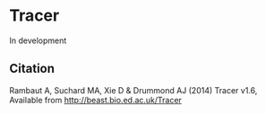# Tracer

In development

## Citation

Rambaut A, Suchard MA, Xie D & Drummond AJ (2014) Tracer v1.6,
Available from http://beast.bio.ed.ac.uk/Tracer